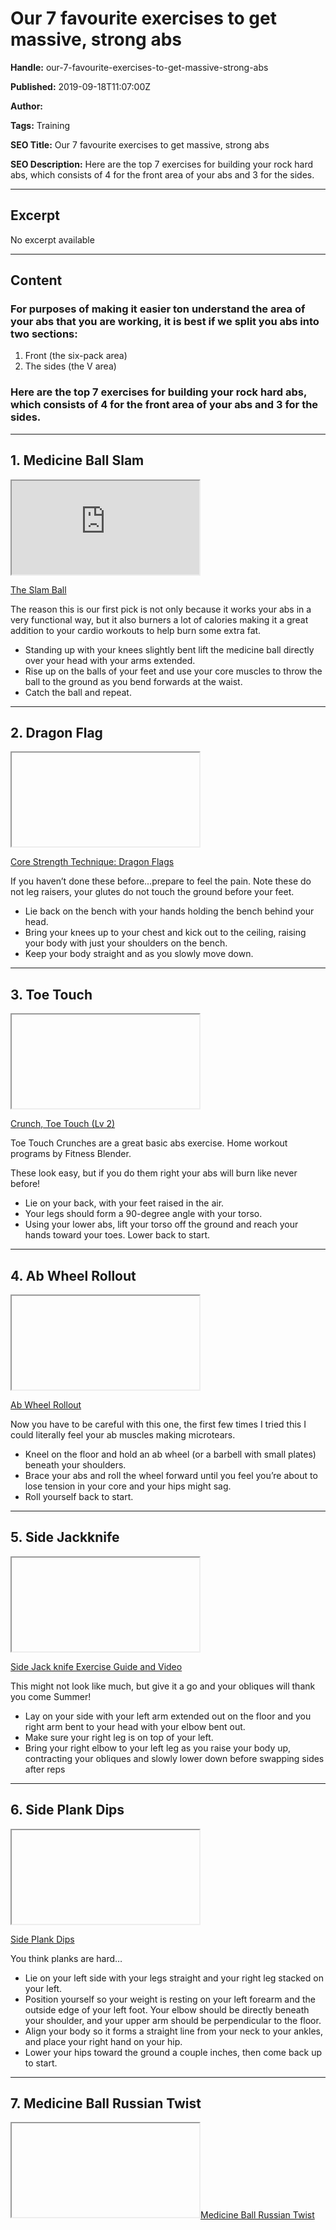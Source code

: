 # Our 7 favourite exercises to get massive, strong abs

**Handle:** our-7-favourite-exercises-to-get-massive-strong-abs

**Published:** 2019-09-18T11:07:00Z

**Author:**  

**Tags:** Training

**SEO Title:** Our 7 favourite exercises to get massive, strong abs

**SEO Description:** Here are the top 7 exercises for building your rock hard abs, which consists of 4 for the front area of your abs and 3 for the sides.

---

## Excerpt

No excerpt available

---

## Content

### For purposes of making it easier ton understand the area of your abs that you are working, it is best if we split you abs into two sections:

1. Front (the six-pack area)
2. The sides (the V area)

### Here are the top 7 exercises for building your rock hard abs, which consists of 4 for the front area of your abs and 3 for the sides.

---

## 1. Medicine Ball Slam

<iframe src="https://www.youtube.com/embed/k9W6g9LvXDI?start=0&amp;end=0&amp;autoplay=0&amp;loop=0&amp;rel=0" allowfullscreen title="Embedded Youtube Video"></iframe>

[The Slam Ball](https://www.youtube.com/watch?v=k9W6g9LvXDI)

The reason this is our first pick is not only because it works your abs in a very functional way, but it also burners a lot of calories making it a great addition to your cardio workouts to help burn some extra fat.

- Standing up with your knees slightly bent lift the medicine ball directly over your head with your arms extended.
- Rise up on the balls of your feet and use your core muscles to throw the ball to the ground as you bend forwards at the waist.
- Catch the ball and repeat.

---

## 2. Dragon Flag

<iframe data-src="https://www.youtube.com/embed/U5pviWt7sMo?start=0&amp;end=0&amp;autoplay=0&amp;loop=0&amp;rel=0" allowfullscreen title="Embedded Youtube Video"></iframe>

[Core Strength Technique: Dragon Flags](https://www.youtube.com/watch?v=U5pviWt7sMo)

If you haven’t done these before…prepare to feel the pain. Note these do not leg raisers, your glutes do not touch the ground before your feet.

- Lie back on the bench with your hands holding the bench behind your head.
- Bring your knees up to your chest and kick out to the ceiling, raising your body with just your shoulders on the bench.
- Keep your body straight and as you slowly move down.

---

## 3. Toe Touch

<iframe data-src="https://www.youtube.com/embed/eazQpjRjy2U?start=0&amp;end=0&amp;autoplay=0&amp;loop=0&amp;rel=0" allowfullscreen title="Embedded Youtube Video"></iframe>

[Crunch, Toe Touch (Lv 2)](https://www.youtube.com/watch?v=eazQpjRjy2U)

Toe Touch Crunches are a great basic abs exercise. Home workout programs by Fitness Blender.

These look easy, but if you do them right your abs will burn like never before!

- Lie on your back, with your feet raised in the air.
- Your legs should form a 90-degree angle with your torso.
- Using your lower abs, lift your torso off the ground and reach your hands toward your toes. Lower back to start.

---

## 4. Ab Wheel Rollout

<iframe data-src="https://www.youtube.com/embed/DA2QGI0NPWU?start=0&amp;end=0&amp;autoplay=0&amp;loop=0&amp;rel=0" allowfullscreen title="Embedded Youtube Video"></iframe>

[Ab Wheel Rollout](https://www.youtube.com/watch?v=DA2QGI0NPWU)

Now you have to be careful with this one, the first few times I tried this I could literally feel your ab muscles making microtears.

- Kneel on the floor and hold an ab wheel (or a barbell with small plates) beneath your shoulders.
- Brace your abs and roll the wheel forward until you feel you’re about to lose tension in your core and your hips might sag.
- Roll yourself back to start.

---

## 5. Side Jackknife

<iframe data-src="https://www.youtube.com/embed/eor6CBP6nTU?start=0&amp;end=0&amp;autoplay=0&amp;loop=0&amp;rel=0" allowfullscreen title="Embedded Youtube Video"></iframe>

[Side Jack knife Exercise Guide and Video](https://www.youtube.com/watch?v=eor6CBP6nTU)

This might not look like much, but give it a go and your obliques will thank you come Summer!

- Lay on your side with your left arm extended out on the floor and you right arm bent to your head with your elbow bent out.
- Make sure your right leg is on top of your left.
- Bring your right elbow to your left leg as you raise your body up, contracting your obliques and slowly lower down before swapping sides after reps

---

## 6. Side Plank Dips

<iframe data-src="https://www.youtube.com/embed/eIlUzW50Qqg?start=0&amp;end=0&amp;autoplay=0&amp;loop=0&amp;rel=0" allowfullscreen title="Embedded Youtube Video"></iframe>

[Side Plank Dips](https://www.youtube.com/watch?v=eIlUzW50Qqg)

You think planks are hard…

- Lie on your left side with your legs straight and your right leg stacked on your left.
- Position yourself so your weight is resting on your left forearm and the outside edge of your left foot. Your elbow should be directly beneath your shoulder, and your upper arm should be perpendicular to the floor.
- Align your body so it forms a straight line from your neck to your ankles, and place your right hand on your hip.
- Lower your hips toward the ground a couple inches, then come back up to start.

---

## 7. Medicine Ball Russian Twist

<iframe data-src="https://www.youtube.com/embed/VDvlA5opvuk?start=0&amp;end=0&amp;autoplay=0&amp;loop=0&amp;rel=0" allowfullscreen title="Embedded Youtube Video"></iframe

[Medicine Ball Russian Twist](https://www.youtube.com/watch?v=VDvlA5opvuk)

